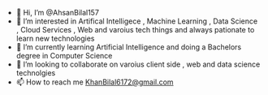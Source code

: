 - 👋 Hi, I’m @AhsanBilal157
- 👀 I’m interested in Artifical Intelligece , Machine Learning , Data Science , Cloud Services , Web and varoius tech things and always pationate to learn new technologies
- 🌱 I’m currently learning Artificial Intelligence and doing a Bachelors degree in Computer Science 
- 💞️ I’m looking to collaborate on varoius client side , web and data science technolgies 
- 📫 How to reach me KhanBilal6172@gmail.com 

<!---
AhsanBilal157/AhsanBilal157 is a ✨ special ✨ repository because its `README.md` (this file) appears on your GitHub profile.
You can click the Preview link to take a look at your changes.
--->
